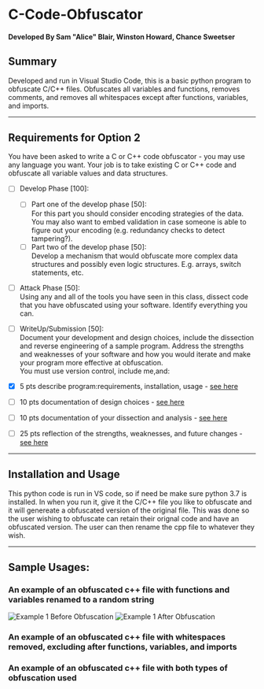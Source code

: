 # C-Code-Obfuscator
#### Developed By Sam "Alice" Blair, Winston Howard, Chance Sweetser
## Summary
Developed and run in Visual Studio Code, this is a basic python program to obfuscate C/C++ files. Obfuscates all variables and functions, removes comments, and removes all whitespaces except after functions, variables, and imports.<br>
***
## Requirements for Option 2
You have been asked to write a C or C++ code obfuscator - you may use any language you want. Your job is to take existing C or C++ code and obfuscate all variable values and data structures. <br>
- [ ] Develop Phase [100]:
	- [ ] Part one of the develop phase [50]:<br>
			For this part you should consider encoding strategies of the data. You may also want to embed validation in case someone is able to figure out your encoding (e.g. redundancy checks to detect tampering?).
	- [ ] Part two of the develop phase [50]:<br>
			Develop a mechanism that would obfuscate more complex data structures and possibly even logic structures. E.g. arrays, switch statements, etc.

- [ ] Attack Phase [50]:<br>
		Using any and all of the tools you have seen in this class, dissect code that you have obfuscated using your software. Identify everything you can.

- [ ] WriteUp/Submission [50]:<br>
		Document your development and design choices, include the dissection and reverse engineering of a sample program. Address the strengths and weaknesses of your software and how you would iterate and make your program more effective at obfuscation.<br>
You must use version control, include me,and:<br>
- [x] 5 pts  describe program:requirements, installation, usage - [see here](https://github.com/whoward3/C-Code-Obfuscator/blob/master/README.md)
- [ ] 10 pts  documentation of design choices - [see here](https://github.com/whoward3/C-Code-Obfuscator/blob/master/DESIGN.md)
- [ ] 10 pts  documentation of your dissection and analysis - [see here](https://github.com/whoward3/C-Code-Obfuscator/blob/master/ANALYSIS.md)
- [ ] 25 pts  reflection of the strengths, weaknesses, and future changes - [see here](https://github.com/whoward3/C-Code-Obfuscator/blob/master/NOP.md)
***
## Installation and Usage
This python code is run in VS code, so if need be make sure python 3.7 is installed. In when you run it, give it the C/C++ file you like to obfuscate and it will genereate a obfuscated version of the original file. This was done so the user wishing to obfuscate can retain their orignal code and have an obfuscated version. The user can then rename the cpp file to whatever they wish. 
***
## Sample Usages:

### An example of an obfuscated c++ file with functions and variables renamed to a random string
![Example 1 Before Obfuscation](https://raw.githubusercontent.com/whoward3/C-Code-Obfuscator/master/assets/Example1Photo1.png)
![Example 1 After Obfuscation](https://raw.githubusercontent.com/whoward3/C-Code-Obfuscator/master/assets/Example1Photo2.png)
<br>
### An example of an obfuscated c++ file with whitespaces removed, excluding after functions, variables, and imports

### An example of an obfuscated c++ file with both types of obfuscation used

